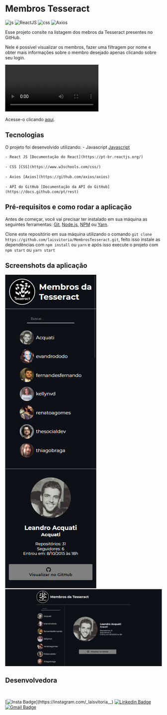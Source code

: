 # Membros Tesseract
![js](https://img.shields.io/badge/Linguagem-JavaScript-yellow)
![ReactJS](https://img.shields.io/badge/-ReactJS-blue)
![css](https://img.shields.io/badge/-CSS-blue)
![Axios](https://img.shields.io/badge/Biblioteca-Axios-red)


Esse projeto consite na listagem dos mebros da Tesseract presentes no GitHub.

Nele é possível visualizar os membros, fazer uma filtragem por nome e obter mais informações sobre o membro desejado apenas clicando sobre seu login.

![video](/src/assets/video.mp4)

Acesse-o clicando [aqui](https://membros-tesseract-q1niqwlzo-laisvitoria.vercel.app/).

## Tecnologias
O projeto foi desenvolvido utilizando:
    - Javascript [Javascript](https://developer.mozilla.org/pt-BR/docs/Web/JavaScript)

    - React JS [Documentação do React](https://pt-br.reactjs.org/) 

    - CSS [CSS](https://www.w3schools.com/css/)

    - Axios [Axios](https://github.com/axios/axios)
    
    - API do GitHub [Documentação da API do GitHub](https://docs.github.com/pt/rest)

## Pré-requisitos e como rodar a aplicação

Antes de começar, você vai precisar ter instalado em sua máquina as seguintes ferramentas:
[Git](https://git-scm.com), [Node.js](https://nodejs.org/en/), [NPM](https://www.npmjs.com/get-npm) ou [Yarn](https://yarnpkg.com/).

Clone este repositório em sua máquina utilizando o comando `git clone https://github.com/laisvitoria/MembrosTesseract.git`, feito isso instale as dependências com `npm install` ou `yarn` e após isso execute o projeto com `npm start` ou `yarn start`

## Screenshots da aplicação

![mobile](/src/assets/mobile.png)
![desktop](/src/assets/desktop.png)

## Desenvolvedora

<img style="border-radius: 50%;" src="https://avatars.githubusercontent.com/u/56899211?s=400&u=82140ee1476e986acfb0b0eb5312738ff6a3e96b&v=4" width="100px;" alt=""/>
<br />

[![Insta Badge](https://img.shields.io/badge/-@_laisvitoria__-#3f729b?style=flat-square&labelColor=#3f729b&logo=instagram&logoColor=white&link=https://instagram.com/_laisvitoria__)](https://instagram.com/_laisvitoria__) [![Linkedin Badge](https://img.shields.io/badge/-Laís-blue?style=flat-square&logo=Linkedin&logoColor=white&link=https://www.linkedin.com/in/developerlais/)](https://www.linkedin.com/in/developerlais/) 
[![Gmail Badge](https://img.shields.io/badge/-developerlais@gmail.com-c14438?style=flat-square&logo=Gmail&logoColor=white&link=mailto:developerlais@gmail.com)](mailto:developerlais@gmail.com)